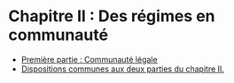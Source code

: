 # Chapitre II : Des régimes en communauté

- [Première partie : Communauté légale](premiere-partie)
- [Dispositions communes aux deux parties du chapitre II.](dispositions-communes-aux)
